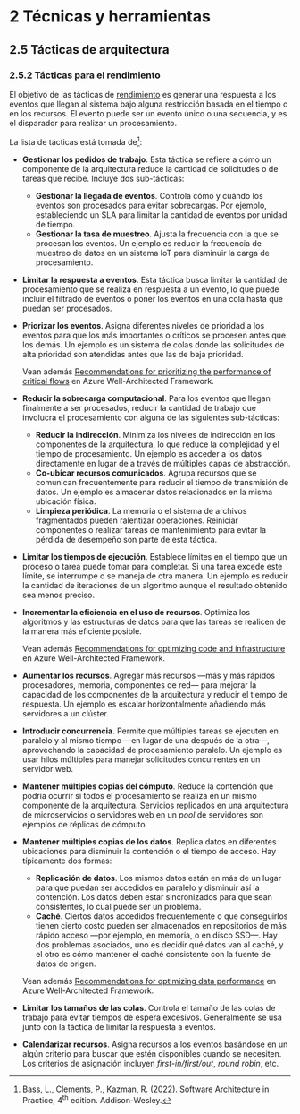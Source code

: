 # 2 Técnicas y herramientas

## 2.5 Tácticas de arquitectura

### 2.5.2 Tácticas para el rendimiento

El objetivo de las tácticas de [rendimiento](/4_Conceptos/4_Rendimiento.md) es
generar una respuesta a los eventos que llegan al sistema bajo alguna
restricción basada en el tiempo o en los recursos. El evento puede ser un evento
único o una secuencia, y es el disparador para realizar un procesamiento.

La lista de tácticas está tomada de[^1]:

[^1]: Bass, L., Clements, P., Kazman, R. (2022). Software Architecture in
      Practice, 4<sup>th</sup> edition. Addison-Wesley.

* **Gestionar los pedidos de trabajo**. Esta táctica se refiere a cómo un
  componente de la arquitectura reduce la cantidad de solicitudes o de tareas
  que recibe. Incluye dos sub-tácticas:
  * **Gestionar la llegada de eventos**. Controla cómo y cuándo los eventos son
    procesados para evitar sobrecargas. Por ejemplo, estableciendo un SLA para
    limitar la cantidad de eventos por unidad de tiempo.
  * **Gestionar la tasa de muestreo**. Ajusta la frecuencia con la que se
    procesan los eventos. Un ejemplo es reducir la frecuencia de muestreo de
    datos en un sistema IoT para disminuir la carga de procesamiento.

* **Limitar la respuesta a eventos**. Esta táctica busca limitar la cantidad de
  procesamiento que se realiza en respuesta a un evento, lo que puede incluir el
  filtrado de eventos o poner los eventos en una cola hasta que puedan ser
  procesados.

* **Priorizar los eventos**. Asigna diferentes niveles de prioridad a los
  eventos para que los más importantes o críticos se procesen antes que los
  demás. Un ejemplo es un sistema de colas donde las solicitudes de alta
  prioridad son atendidas antes que las de baja prioridad.

  Vean además [Recommendations for prioritizing the performance of critical
  flows](https://learn.microsoft.com/en-us/azure/well-architected/performance-efficiency/prioritize-critical-flows)
  en Azure Well-Architected Framework.

* **Reducir la sobrecarga computacional**. Para los eventos que llegan
  finalmente a ser procesados, reducir la cantidad de trabajo que involucra el
  procesamiento con alguna de las siguientes sub-tácticas:
  * **Reducir la indirección**. Minimiza los niveles de indirección en los
    componentes de la arquitectura, lo que reduce la complejidad y el tiempo de
    procesamiento. Un ejemplo es acceder a los datos directamente en lugar de a
    través de múltiples capas de abstracción.
  * **Co-ubicar recursos comunicados**. Agrupa recursos que se comunican
    frecuentemente para reducir el tiempo de transmisión de datos. Un ejemplo es
    almacenar datos relacionados en la misma ubicación física.
  * **Limpieza periódica**. La memoria o el sistema de archivos fragmentados
    pueden ralentizar operaciones. Reiniciar componentes o realizar tareas de
    mantenimiento para evitar la pérdida de desempeño son parte de esta táctica.

* **Limitar los tiempos de ejecución**. Establece límites en el tiempo que un
  proceso o tarea puede tomar para completar. Si una tarea excede este límite,
  se interrumpe o se maneja de otra manera. Un ejemplo es reducir la cantidad de
  iteraciones de un algoritmo aunque el resultado obtenido sea menos preciso.

* **Incrementar la eficiencia en el uso de recursos**. Optimiza los algoritmos y
  las estructuras de datos para que las tareas se realicen de la manera más
  eficiente posible.

  Vean además [Recommendations for optimizing code and
  infrastructure](https://learn.microsoft.com/en-us/azure/well-architected/performance-efficiency/optimize-code-infrastructure)
  en Azure Well-Architected Framework.

* **Aumentar los recursos**. Agregar más recursos —más y más rápidos
  procesadores, memoria, componentes de red— para mejorar la capacidad de los
  componentes de la arquitectura y reducir el tiempo de respuesta. Un ejemplo es
  escalar horizontalmente añadiendo más servidores a un clúster.

* **Introducir concurrencia**. Permite que múltiples tareas se ejecuten en
  paralelo y al mismo tiempo —en lugar de una después de la otra—, aprovechando
  la capacidad de procesamiento paralelo. Un ejemplo es usar hilos múltiples
  para manejar solicitudes concurrentes en un servidor web.

* **Mantener múltiples copias del cómputo**. Reduce la contención que podría
  ocurrir si todos el procesamiento se realiza en un mismo componente de la
  arquitectura. Servicios replicados en una arquitectura de microservicios o
  servidores web en un *pool* de servidores son ejemplos de réplicas de cómputo.

* **Mantener múltiples copias de los datos**.
  Replica datos en diferentes ubicaciones para disminuir la contención o el
  tiempo de acceso. Hay típicamente dos formas:
  * **Replicación de datos**. Los mismos datos están en más de un lugar para que
    puedan ser accedidos en paralelo y disminuir así la contención. Los datos
    deben estar sincronizados para que sean consistentes, lo cual puede ser un
    problema.
  * **Caché**. Ciertos datos accedidos frecuentemente o que conseguirlos tienen
    cierto costo pueden ser almacenados en repositorios de más rápido acceso
    —por ejemplo, en memoria, o en disco SSD—. Hay dos problemas asociados, uno
    es decidir qué datos van al caché, y el otro es cómo mantener el caché
    consistente con la fuente de datos de origen.

  Vean además [Recommendations for optimizing data
  performance](https://learn.microsoft.com/en-us/azure/well-architected/performance-efficiency/optimize-data-performance)
  en Azure Well-Architected Framework.

* **Limitar los tamaños de las colas**. Controla el tamaño de las colas de
  trabajo para evitar tiempos de espera excesivos. Generalmente se usa junto
  con la táctica de limitar la respuesta a eventos.

* **Calendarizar recursos**. Asigna recursos a los eventos basándose en un algún
  criterio para buscar que estén disponibles cuando se necesiten. Los criterios
  de asignación incluyen *first-in/first/out*, *round robin*, etc.
